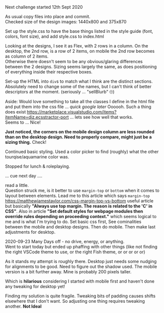 Next challenge started 12th Sept 2020

As usual copy files into place and commit.  
Checked size of the design images: 1440x800 and 375x870  

Set up the style.css to have the base things listed in the style guide (font, colors, font size), and add style.css to index.html

Looking at the designs, I see it as Flex, with 2 rows in a column. On the desktop, the 2nd row, is a row of 2 items, on mobile the 2nd row becomes as column of 2 items.  
Otherwise there doesn't seem to be any obvious/glaring differences between the 2 designs. Sizing seems largely the same, as does positioning of everything inside their respective boxes.

Set-up the HTML into `div`s to match what I think are the distinct sections. Absolutely need to change some of the names, but I can't think of better descriptors at the moment. (seriously ... "sellBlurb" 🙄)

Aside: Would love something to take all the classes I define in the html file and put them into the css file ... *quick google later* Oooooh. Such a thing does exist https://marketplace.visualstudio.com/items?itemName=diz.ecsstractor-port ... lets see how well that works.  
Seems to ... Nice!

**Just noticed, the corners on the mobile design column are less rounded than on the desktop design. Need to properly compare, might just be a sizing thing.** Check!

Continued basic styling. Used a color picker to find (roughly) what the other tourqise/aquamarine color was.

Stopped for lunch & roleplaying.

... cue next day ....

read a little.  
Question struck me, is it better to use `margin-top` or `bottom` when it comes to layout between elements. Lead me to this article which says `margin-top` https://matthewjamestaylor.com/css-margin-top-vs-bottom useful article but basically **"Always use top margin. The reason is related to the 'C' in CSS"**. Also in article **"Set default styles for webpage modules then override rules depending on proceeding context."** which seems logical to me and is what I'm trying to do. Set basic css first, See cominalities between the mobile and desktop designs. Then do mobile. Then make last adjustments for desktop.

2020-09-23
Many Days off - no drive, energy, or anything.  
Went to start today but ended up phaffing with other things (like not finding the right VSCode theme to use, or the right Fish theme, or or or or or)  

As it stands my attempt is roughly there. Desktop just needs some nudging for alignments to be good. Need to figure out the shadow used. The mobile version is a bit further away. Mine is probably 200 pixels taller.

Which is **hilarious** considering I started with mobile first and haven't done any tweaking for desktop yet!

Finding my solution is quite fragile. Tweaking bits of padding causes shifts elsewhere that I don't want. So adjusting one thing requires tweaking another.
**Not Ideal**